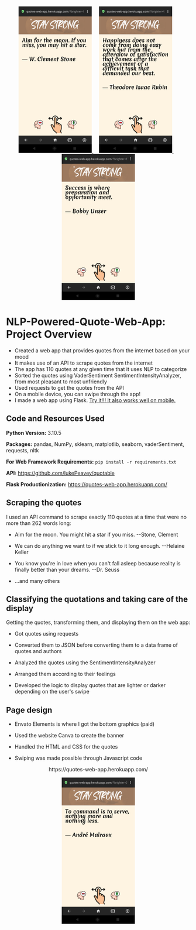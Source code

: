 <p align="center">
  <a href="https://quotes-web-app.herokuapp.com/">
    <img src="picture1.png" alt="Logo" width=200 height=400>
  </a>
  &nbsp
  &nbsp
  <a href="https://quotes-web-app.herokuapp.com/">
    <img src="picture3.png" alt="Logo" width=200 height=400>
  </a>
  &nbsp
  &nbsp
  <a href="https://quotes-web-app.herokuapp.com/">
    <img src="picture2.png" alt="Logo" width=200 height=400>
  </a>
</p>


# NLP-Powered-Quote-Web-App: Project Overview


* Created a web app that provides quotes from the internet based on your mood
* It makes use of an API to scrape quotes from the internet
* The app has 110 quotes at any given time that it uses NLP to categorize
* Sorted the quotes using VaderSentiment SentimentIntensityAnalyzer, from most pleasant to most unfriendly
* Used requests to get the quotes from the API
* On a mobile device, you can swipe through the app!
* I made a web app using Flask. [Try it!!! It also works well on mobile.](https://quotes-web-app.herokuapp.com/)


## Code and Resources Used


**Python Version:** 3.10.5


**Packages:** pandas, NumPy, sklearn, matplotlib, seaborn, vaderSentiment, requests, nltk


**For Web Framework Requirements:**  ```pip install -r requirements.txt```


**API:**
https://github.com/lukePeavey/quotable


**Flask Productionization:**
https://quotes-web-app.herokuapp.com/


## Scraping the quotes


I used an API command to scrape exactly 110 quotes at a time that were no more than 262 words long:


*    Aim for the moon. You might hit a star if you miss. --Stone, Clement


*    We can do anything we want to if we stick to it long enough. --Helaine Keller


*    You know you're in love when you can't fall asleep because reality is finally better than your dreams. --Dr. Seuss


*    ...and many others


## Classifying the quotations and taking care of the display


Getting the quotes, transforming them, and displaying them on the web app:


*    Got quotes using requests


* Converted them to JSON before converting them to a data frame of quotes and authors


* Analyzed the quotes using the SentimentIntensityAnalyzer


* Arranged them according to their feelings


* Developed the logic to display quotes that are lighter or darker depending on the user's swipe


## Page design


* Envato Elements is where I got the bottom graphics (paid)


* Used the website Canva to create the banner


* Handled the HTML and CSS for the quotes


* Swiping was made possible through Javascript code


<p align="center">
   https://quotes-web-app.herokuapp.com/
</p>
<p align="center">
  <a href="https://quotes-web-app.herokuapp.com/">
    <img src="picture4.png" alt="Logo" width=200 height=400>
  </a>
</p>


